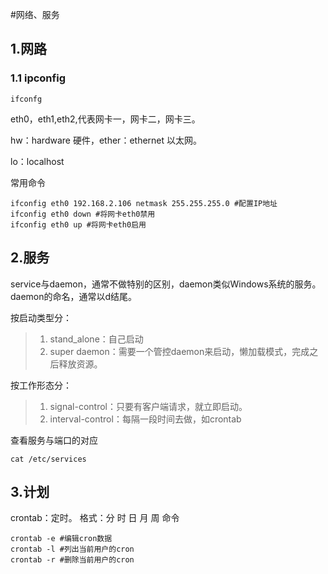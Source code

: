 #网络、服务

## 1.网路

### 1.1 ipconfig

```
ifconfg
```
eth0，eth1,eth2,代表网卡一，网卡二，网卡三。

hw：hardware 硬件，ether：ethernet 以太网。

lo：localhost

常用命令
```
ifconfig eth0 192.168.2.106 netmask 255.255.255.0 #配置IP地址
ifconfig eth0 down #将网卡eth0禁用
ifconfig eth0 up #将网卡eth0启用
```

## 2.服务
service与daemon，通常不做特别的区别，daemon类似Windows系统的服务。daemon的命名，通常以d结尾。

按启动类型分：
>1. stand_alone：自己启动
>2. super daemon：需要一个管控daemon来启动，懒加载模式，完成之后释放资源。

按工作形态分：
>1. signal-control：只要有客户端请求，就立即启动。
>2. interval-control：每隔一段时间去做，如crontab

查看服务与端口的对应
```
cat /etc/services
```

## 3.计划

crontab：定时。
格式：分 时 日 月 周 命令
```
crontab -e #编辑cron数据
crontab -l #列出当前用户的cron
crontab -r #删除当前用户的cron
```
